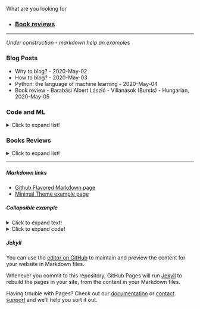What are you looking for
* ### [Book reviews](book_reviews/main.md)

***

*Under construction - markdown help an examples*
### Blog Posts

* Why to blog? - 2020-May-02
* How to blog? - 2020-May-03
* Python: the language of machine learning - 2020-May-04
* Book review - Barabási Albert László - Villanások (Bursts) - Hungarian, 2020-May-05


### Code and ML
<details>
  <summary>Click to expand list!</summary>
  
  * Python: the language of machine learning
  
</details>

### Books Reviews
<details>
  <summary>Click to expand list!</summary>
  
  * Book review - Barabási Albert László - Villanások (Bursts) - 2010
  
</details>


* * *

##### Markdown links

* [Github Flavored Markdown page](https://guides.github.com/features/mastering-markdown/)
* [Minimal Theme example page](https://pages-themes.github.io/minimal/)

##### Collapsible example
<details>
  <summary>Click to expand text!</summary>
  
  #### Heading
  1. A numbered
  2. list
     * With some
     * Sub bullets
</details>

<details>
  <summary>Click to expand code!</summary>
  
  ```javascript
    function whatIsLove() {
      console.log('Baby Don't hurt me. Don't hurt me');
      return 'No more';
    }
  ```
</details>

##### Jekyll

You can use the [editor on GitHub](https://github.com/semmi88/semmi88.github.io/edit/master/index.md) to maintain and preview the content for your website in Markdown files.

Whenever you commit to this repository, GitHub Pages will run [Jekyll](https://jekyllrb.com/) to rebuild the pages in your site, from the content in your Markdown files.

Having trouble with Pages? Check out our [documentation](https://help.github.com/categories/github-pages-basics/) or [contact support](https://github.com/contact) and we’ll help you sort it out.
